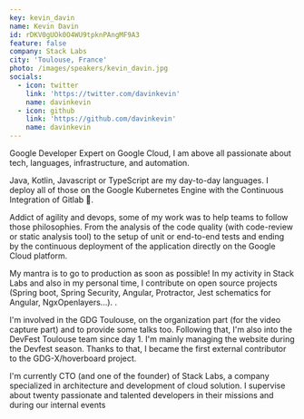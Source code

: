 ```yaml
---
key: kevin_davin
name: Kevin Davin
id: rDKV0gUOk0O4WU9tpknPAngMF9A3
feature: false
company: Stack Labs
city: 'Toulouse, France'
photo: /images/speakers/kevin_davin.jpg
socials:
  - icon: twitter
    link: 'https://twitter.com/davinkevin'
    name: davinkevin
  - icon: github
    link: 'https://github.com/davinkevin'
    name: davinkevin
---
```

Google Developer Expert on Google Cloud, I am above all passionate about tech, languages, infrastructure, and automation. 

Java, Kotlin, Javascript or TypeScript are my day-to-day languages. I deploy all of those on the Google Kubernetes Engine with the Continuous Integration of Gitlab 🚀.

Addict of agility and devops, some of my work was to help teams to follow those philosophies. From the analysis of the code quality (with code-review or static analysis tool) to the setup of unit or end-to-end tests and ending by the continuous deployment of the application directly on the Google Cloud platform.

My mantra is to go to production as soon as possible! In my activity in Stack Labs and also in my personal time, I contribute on open source projects (Spring boot, Spring Security, Angular, Protractor, Jest schematics for Angular, NgxOpenlayers...). .

I'm involved in the GDG Toulouse, on the organization part (for the video capture part) and to provide some talks too. Following that, I'm also into the DevFest Toulouse team since day 1. I'm mainly managing the website during the Devfest season. Thanks to that, I became the first external contributor to the GDG-X/hoverboard project.

I'm currently CTO (and one of the founder) of Stack Labs, a company specialized in architecture and development of cloud solution. I supervise about twenty passionate and talented developers in their missions and during our internal events